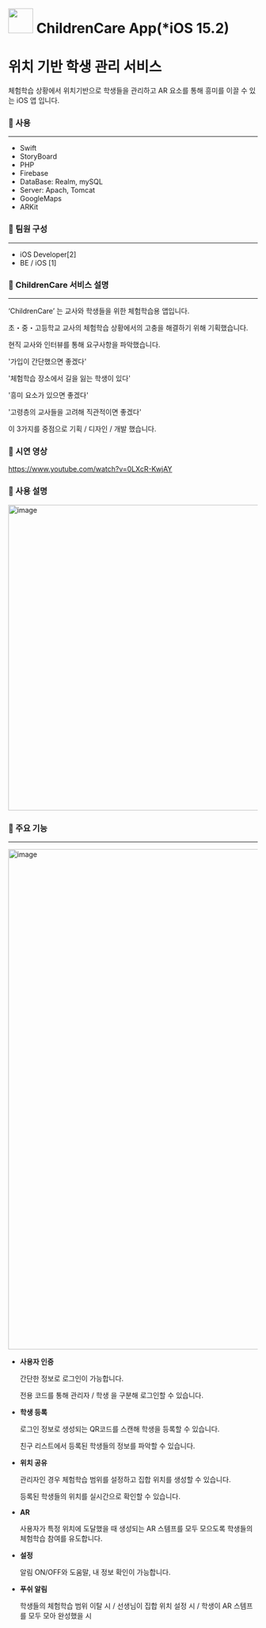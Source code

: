 # <img src="https://github.com/TeamMeloMeter/MeloMeter/assets/111224287/d07bfc76-8849-4053-b418-15413e75bec6" width="50" height="50"/> ChildrenCare App(*iOS 15.2)
# 위치 기반 학생 관리 서비스
체험학습 상황에서 위치기반으로 학생들을 관리하고 AR 요소를 통해 흥미를 이끌 수 있는 iOS 앱 입니다.


### 📌 사용

---
- Swift
- StoryBoard
- PHP
- Firebase
- DataBase: Realm, mySQL
- Server: Apach, Tomcat
- GoogleMaps
- ARKit


### 📌 팀원 구성

---

- iOS Developer[2]
- BE / iOS [1]

### 📌 ChildrenCare 서비스 설명

---

‘ChildrenCare’ 는 교사와 학생들을 위한 체험학습용 앱입니다.

초・중・고등학교 교사의 체험학습 상황에서의 고충을 해결하기 위해 기획했습니다.

현직 교사와 인터뷰를 통해 요구사항을 파악했습니다.

'가입이 간단했으면 좋겠다'

'체험학습 장소에서 길을 잃는 학생이 있다'

'흥미 요소가 있으면 좋겠다'

'고령층의 교사들을 고려해 직관적이면 좋겠다'

이 3가지를 중점으로 기획 / 디자인 / 개발 했습니다.

### 📌 시연 영상

https://www.youtube.com/watch?v=0LXcR-KwjAY

### 📌 사용 설명

<img width="617" alt="image" src="https://github.com/HyunTaekO/ChildrenCare_ios/assets/111224287/94d424f5-e9c3-4041-b14e-eb8b857221e1">

### 📌 주요 기능

---

<img width="1010" alt="image" src="https://github.com/TeamMeloMeter/MeloMeter/assets/111224287/b33e23dc-9ead-4aa1-9d38-0ee09e420c2d">

- **사용자 인증**
    
    간단한 정보로 로그인이 가능합니다.
  
    전용 코드를 통해 관리자 / 학생 을 구분해 로그인할 수 있습니다.
  
    
- **학생 등록**
    
    로그인 정보로 생성되는 QR코드를 스캔해 학생을 등록할 수 있습니다.
    
    친구 리스트에서 등록된 학생들의 정보를 파악할 수 있습니다.
    
- **위치 공유**

    관리자인 경우 체험학습 범위를 설정하고 집합 위치를 생성할 수 있습니다.

    등록된 학생들의 위치를 실시간으로 확인할 수 있습니다.
    
- **AR**
    
     사용자가 특정 위치에 도달했을 때 생성되는 AR 스템프를 모두 모으도록 학생들의 체험학습 참여를 유도합니다.
   
- **설정**
    
     알림 ON/OFF와 도움말, 내 정보 확인이 가능합니다.
    
- **푸쉬 알림**
    
     학생들의 체험학습 범위 이탈 시 / 선생님이 집합 위치 설정 시 / 학생이 AR 스템프를 모두 모아 완성했을 시 
   

